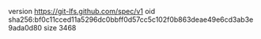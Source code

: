 version https://git-lfs.github.com/spec/v1
oid sha256:bf0c11cced11a5296dc0bbff0d57cc5c102f0b863deae49e6cd3ab3e9ada0d80
size 3468
